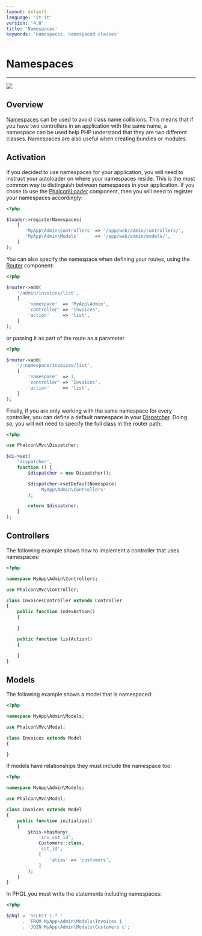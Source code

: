 ```yaml
---
layout: default
language: 'it-it'
version: '4.0'
title: 'Namespaces'
keywords: 'namespaces, namespaced classes'
---
```


# Namespaces

* * *

![](/assets/images/document-status-stable-success.svg)

## Overview

[Namespaces](https://php.net/manual/en/language.namespaces.php) can be used to avoid class name collisions. This means that if you have two controllers in an application with the same name, a namespace can be used help PHP understand that they are two different classes. Namespaces are also useful when creating bundles or modules.

## Activation

If you decided to use namespaces for your application, you will need to instruct your autoloader on where your namespaces reside. This is the most common way to distinguish between namespaces in your application. If you chose to use the [Phalcon\Loader](loader) component, then you will need to register your namespaces accordingly:

```php
<?php

$loader->registerNamespaces(
    [
       'MyApp\Admin\Controllers' => '/app/web/admin/controllers/',
       'MyApp\Admin\Models'      => '/app/web/admin/models/',
    ]
);
```

You can also specify the namespace when defining your routes, using the [Router](routing) component:

```php
<?php

$router->add(
    '/admin/invoices/list',
    [
        'namespace'  => 'MyApp\Admin',
        'controller' => 'Invoices',
        'action'     => 'list',
    ]
);
```

or passing it as part of the route as a parameter

```php
<?php

$router->add(
    '/:namespace/invoices/list',
    [
        'namespace'  => 1,
        'controller' => 'Invoices',
        'action'     => 'list',
    ]
);
```

Finally, if you are only working with the same namespace for every controller, you can define a default namespace in your [Dispatcher](dispatcher). Doing so, you will not need to specify the full class in the router path:

```php
<?php

use Phalcon\Mvc\Dispatcher;

$di->set(
    'dispatcher',
    function () {
        $dispatcher = new Dispatcher();

        $dispatcher->setDefaultNamespace(
            'MyApp\Admin\Controllers'
        );

        return $dispatcher;
    }
);
```

## Controllers

The following example shows how to implement a controller that uses namespaces:

```php
<?php

namespace MyApp\Admin\Controllers;

use Phalcon\Mvc\Controller;

class InvoicesController extends Controller
{
    public function indexAction()
    {

    }

    public function listAction()
    {

    }
}
```

## Models

The following example shows a model that is namespaced:

```php
<?php

namespace MyApp\Admin\Models;

use Phalcon\Mvc\Model;

class Invoices extends Model
{

}
```

If models have relationships they must include the namespace too:

```php
<?php

namespace MyApp\Admin\Models;

use Phalcon\Mvc\Model;

class Invoices extends Model
{
    public function initialize()
    {
        $this->hasMany(
            'inv_cst_id',
            Customers::class,
            'cst_id',
            [
                'alias' => 'customers',
            ]
        );
    }
}
```

In PHQL you must write the statements including namespaces:

```php
<?php

$phql = 'SELECT i.* '
      . 'FROM MyApp\Admin\Models\Invoices i '
      . 'JOIN MyApp\Admin\Models\Customers c';
```